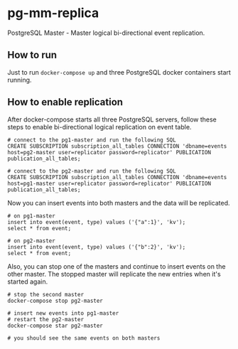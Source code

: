 # pg-mm-replica
PostgreSQL Master - Master logical bi-directional event replication.

## How to run

Just to run `docker-compose up` and three PostgreSQL docker containers start running.

## How to enable replication

After docker-compose starts all three PostgreSQL servers, follow these steps to enable bi-directional logical replication on event table.

```
# connect to the pg1-master and run the following SQL
CREATE SUBSCRIPTION subscription_all_tables CONNECTION 'dbname=events host=pg2-master user=replicator password=replicator' PUBLICATION publication_all_tables;

# connect to the pg2-master and run the following SQL
CREATE SUBSCRIPTION subscription_all_tables CONNECTION 'dbname=events host=pg1-master user=replicator password=replicator' PUBLICATION publication_all_tables;
```

Now you can insert events into both masters and the data will be replicated.

```
# on pg1-master
insert into event(event, type) values ('{"a":1}', 'kv');
select * from event;

# on pg2-master
insert into event(event, type) values ('{"b":2}', 'kv');
select * from event;
```

Also, you can stop one of the masters and continue to insert events on the other master. 
The stopped master will replicate the new entries when it's started again.

```
# stop the second master
docker-compose stop pg2-master

# insert new events into pg1-master
# restart the pg2-master
docker-compose star pg2-master

# you should see the same events on both masters
```


